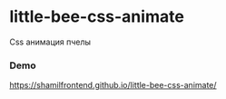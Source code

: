 # little-bee-css-animate
Css анимация пчелы
### Demo
https://shamilfrontend.github.io/little-bee-css-animate/
